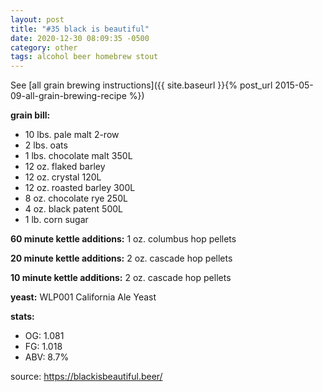 ```yaml
---
layout: post
title: "#35 black is beautiful"
date: 2020-12-30 08:09:35 -0500
category: other
tags: alcohol beer homebrew stout
---
```

See [all grain brewing instructions]({{ site.baseurl }}{% post_url 2015-05-09-all-grain-brewing-recipe %})

**grain bill:**
* 10 lbs. pale malt 2-row
* 2 lbs. oats
* 1 lbs. chocolate malt 350L
* 12 oz. flaked barley
* 12 oz. crystal 120L
* 12 oz. roasted barley 300L
* 8 oz. chocolate rye 250L
* 4 oz. black patent 500L
* 1 lb. corn sugar

**60 minute kettle additions:**
1 oz. columbus hop pellets

**20 minute kettle additions:**
2 oz. cascade hop pellets

**10 minute kettle additions:**
2 oz. cascade hop pellets

**yeast:**
WLP001 California Ale Yeast

**stats:**
* OG: 1.081
* FG: 1.018
* ABV: 8.7%

source: <https://blackisbeautiful.beer/>
